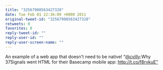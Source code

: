 ```yaml
---
title: "32567908563427328"
date: Tue Feb 01 22:36:09 +0000 2011
original-tweet-id: "32567908563427328"
retweets: 0
favorites: 0
reply-tweet-id: ""
reply-user-id: ""
reply-user-screen-name: ""
---
```

An example of a web app that doesn't need to be native! “<a href="https://twitter.com/cvilly">@cvilly</a>:Why 37Signals went HTML for their Basecamp mobile app: http://t.co/f8rvkuE”
